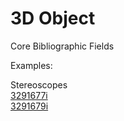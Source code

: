 # 3D Object

Core Bibliographic Fields

Examples:

Stereoscopes\
[3291677i](https://wellcomecollection.org/works/m86tjntr) \
[3291679i](https://wellcomecollection.org/works/p5yxfq5n)
